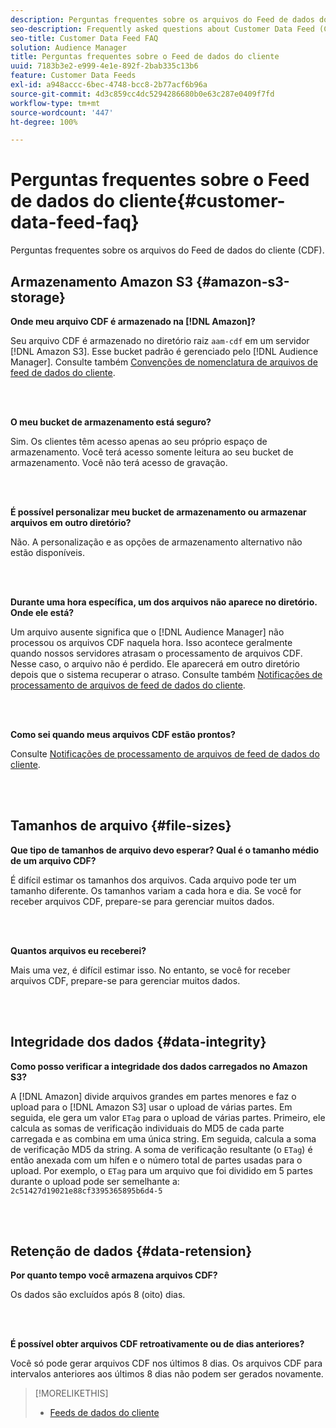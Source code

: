 ```yaml
---
description: Perguntas frequentes sobre os arquivos do Feed de dados do cliente (CDF).
seo-description: Frequently asked questions about Customer Data Feed (CDF) files.
seo-title: Customer Data Feed FAQ
solution: Audience Manager
title: Perguntas frequentes sobre o Feed de dados do cliente
uuid: 7183b3e2-e999-4e1e-892f-2bab335c13b6
feature: Customer Data Feeds
exl-id: a948accc-6bec-4748-bcc8-2b77acf6b96a
source-git-commit: 4d3c859cc4dc5294286680b0e63c287e0409f7fd
workflow-type: tm+mt
source-wordcount: '447'
ht-degree: 100%

---
```


# Perguntas frequentes sobre o Feed de dados do cliente{#customer-data-feed-faq}

Perguntas frequentes sobre os arquivos do Feed de dados do cliente (CDF).

## Armazenamento Amazon S3 {#amazon-s3-storage}

**Onde meu arquivo CDF é armazenado na [!DNL Amazon]?**

Seu arquivo CDF é armazenado no diretório raiz `aam-cdf` em um servidor [!DNL Amazon S3]. Esse bucket padrão é gerenciado pelo [!DNL Audience Manager]. Consulte também [Convenções de nomenclatura de arquivos de feed de dados do cliente](../features/cdf-files.md#cdf-naming-conventions).

<br> 

**O meu bucket de armazenamento está seguro?**

Sim. Os clientes têm acesso apenas ao seu próprio espaço de armazenamento. Você terá acesso somente leitura ao seu bucket de armazenamento. Você não terá acesso de gravação.

<br> 

**É possível personalizar meu bucket de armazenamento ou armazenar arquivos em outro diretório?**

Não. A personalização e as opções de armazenamento alternativo não estão disponíveis.

<br> 

**Durante uma hora específica, um dos arquivos não aparece no diretório. Onde ele está?**

Um arquivo ausente significa que o [!DNL Audience Manager] não processou os arquivos CDF naquela hora. Isso acontece geralmente quando nossos servidores atrasam o processamento de arquivos CDF. Nesse caso, o arquivo não é perdido. Ele aparecerá em outro diretório depois que o sistema recuperar o atraso. Consulte também [Notificações de processamento de arquivos de feed de dados do cliente](../features/cdf-files.md#cdf-file-processing-notifications).

<br> 

**Como sei quando meus arquivos CDF estão prontos?**

Consulte [Notificações de processamento de arquivos de feed de dados do cliente](../features/cdf-files.md#cdf-file-processing-notifications).

<br> 

## Tamanhos de arquivo {#file-sizes}

**Que tipo de tamanhos de arquivo devo esperar? Qual é o tamanho médio de um arquivo CDF?**

É difícil estimar os tamanhos dos arquivos. Cada arquivo pode ter um tamanho diferente. Os tamanhos variam a cada hora e dia. Se você for receber arquivos CDF, prepare-se para gerenciar muitos dados.

<br> 

**Quantos arquivos eu receberei?**

Mais uma vez, é difícil estimar isso. No entanto, se você for receber arquivos CDF, prepare-se para gerenciar muitos dados.

<br> 

## Integridade dos dados {#data-integrity}

**Como posso verificar a integridade dos dados carregados no Amazon S3?**

A [!DNL Amazon] divide arquivos grandes em partes menores e faz o upload para o [!DNL Amazon S3] usar o upload de várias partes. Em seguida, ele gera um valor `ETag` para o upload de várias partes. Primeiro, ele calcula as somas de verificação individuais do MD5 de cada parte carregada e as combina em uma única string. Em seguida, calcula a soma de verificação MD5 da string. A soma de verificação resultante (o `ETag`) é então anexada com um hífen e o número total de partes usadas para o upload. Por exemplo, o `ETag` para um arquivo que foi dividido em 5 partes durante o upload pode ser semelhante a: `2c51427d19021e88cf3395365895b6d4-5`

<br> 

## Retenção de dados {#data-retension}

**Por quanto tempo você armazena arquivos CDF?**

Os dados são excluídos após 8 (oito) dias.

<br> 

**É possível obter arquivos CDF retroativamente ou de dias anteriores?**

Você só pode gerar arquivos CDF nos últimos 8 dias. Os arquivos CDF para intervalos anteriores aos últimos 8 dias não podem ser gerados novamente.

>[!MORELIKETHIS]
>
>* [Feeds de dados do cliente](../features/cdf-files.md)


